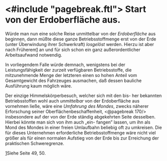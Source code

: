 <#include "pagebreak.ftl">
Start von der Erdoberfläche aus.
================================

Würde man nun eine solche Reise unmittelbar von der *Erdoberfläche*
aus beginnen, dann müßte diese ganze Betriebsstoffmenge
erst von der Erde (unter Überwindung ihrer Schwerkraft)
*losgelöst* werden. Hierzu ist aber nach Früherem<a class="refnote" id="rn1" href="#fn1">1</a>
an und für sich schon ein ganz außerordentlicher Arbeitsaufwand notwendig.

In vorliegendem Falle würde demnach, wenigstens bei der
Leistungsfähigkeit der zurzeit verfügbaren Betriebsstoffe, die mitzunehmende
Menge der letzteren einen so hohen Anteil vom
Gesamtgewicht des Fahrzeuges ausmachen, daß dessen bauliche
Ausführung kaum möglich wäre.

Der einzige Himmelskörperbesuch, welcher sich mit den bis-
her bekannten Betriebsstoffen wohl auch *unmittelbar* von der
Erdoberfläche aus vornehmen ließe, wäre eine *Umfahrung des
Mondes*, zwecks näherer Erforschung seiner Oberflächenbeschaffenheit,
\<@pagebreak 170/> insbesondere auf der von der Erde ständig abgekehrten
Seite desselben. Hierbei könnte man sich von ihm auch „ein-
fangen” lassen, um ihn als Mond des Mondes in einer freien Umlaufbahn
beliebig oft zu umkreisen. Die für dieses Unternehmen
erforderliche Betriebsstoffmenge wäre nicht viel größer als für
einen normalen Aufstieg von der Erde bis zur Erreichung der
praktischen Schweregrenze.

<div class="footnote" id="fn1"><a href="#rn1">1</a>Siehe Seite 49, 50.</div>

